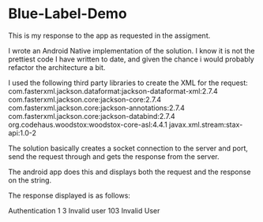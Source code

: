 # Blue-Label-Demo

This is my response to the app as requested in the assigment.

I wrote an Android Native implementation of the solution. I know it is not the prettiest code I have written to date, and given the chance i would probably refactor the architecture a bit. 

I used the following third party libraries to create the XML for the request: 
 com.fasterxml.jackson.dataformat:jackson-dataformat-xml:2.7.4
 com.fasterxml.jackson.core:jackson-core:2.7.4
 com.fasterxml.jackson.core:jackson-annotations:2.7.4
 com.fasterxml.jackson.core:jackson-databind:2.7.4
 org.codehaus.woodstox:woodstox-core-asl:4.4.1
 javax.xml.stream:stax-api:1.0-2
 
 The solution basically creates a socket connection to the server and port, send the request through and gets the response from the server.
 
 The android app does this and displays both the request and the response on the string.
 
 The response displayed is as follows: 
 
 <response>
   <SessionId />
   <EventType>Authentication</EventType>
   <event>
      <EventCode>1</EventCode>
   </event>
   <data>
      <ErrorCode>3</ErrorCode>
      <ErrorText>Invalid user</ErrorText>
      <AeonErrorCode>103</AeonErrorCode>
      <AeonErrorText>Invalid User</AeonErrorText>
   </data>
</response>

